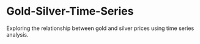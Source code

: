 # Gold-Silver-Time-Series
Exploring the relationship between gold and silver prices using time series analysis.
